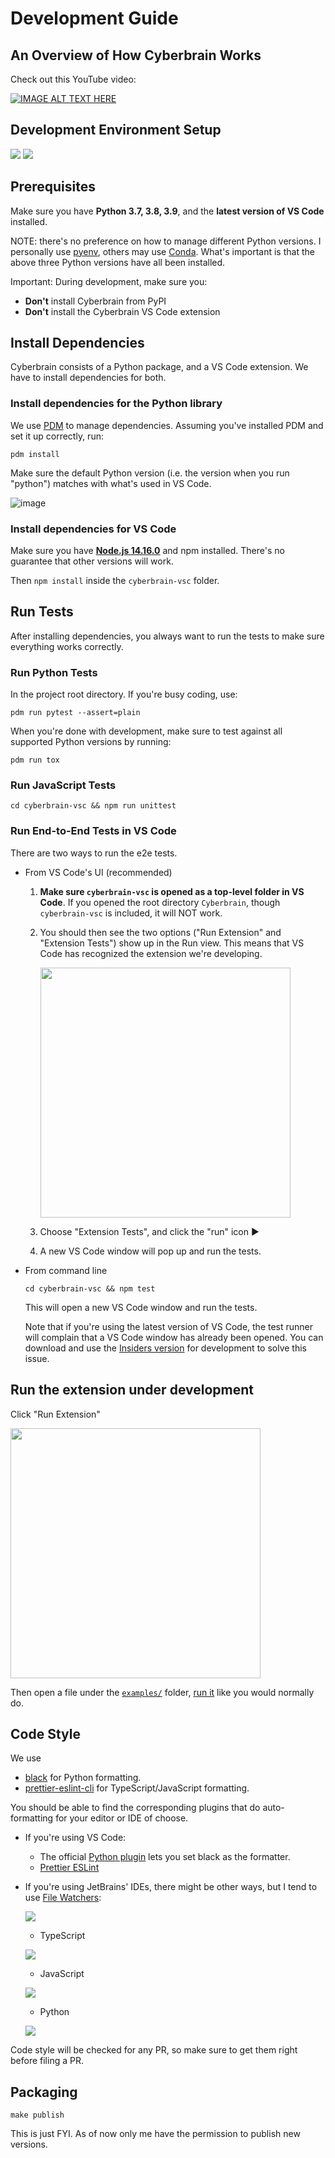 # Development Guide

## An Overview of How Cyberbrain Works

Check out this YouTube video:

[![IMAGE ALT TEXT HERE](https://img.youtube.com/vi/wlb2n9Iv4aQ/0.jpg)](https://www.youtube.com/watch?v=wlb2n9Iv4aQ)

## Development Environment Setup

[![](https://img.shields.io/badge/code%20style-black-000000.svg)](https://github.com/psf/black) [![](https://img.shields.io/badge/code_style-prettier--eslint-blueviolet)](https://github.com/prettier/prettier-eslint-cli)

## Prerequisites

Make sure you have **Python 3.7, 3.8, 3.9**, and the **latest version of VS Code** installed.

NOTE: there's no preference on how to manage different Python versions. I personally use [pyenv](https://github.com/pyenv/pyenv), others may use [Conda](https://docs.conda.io/en/latest/). What's important is that the above three Python versions have all been installed.

Important: During development, make sure you:
- **Don't** install Cyberbrain from PyPI
- **Don't** install the Cyberbrain VS Code extension

## Install Dependencies

Cyberbrain consists of a Python package, and a VS Code extension. We have to install dependencies for both.

### Install dependencies for the Python library
  
   We use [PDM](https://pdm.fming.dev/) to manage dependencies. Assuming you've installed PDM and set it up correctly, run:
   ```
   pdm install
   ```
Make sure the default Python version (i.e. the version when you run "python") matches with what's used in VS Code.

  ![image](https://user-images.githubusercontent.com/2592205/116657768-cf415380-a943-11eb-87db-9fa87eeddff5.png)

### Install dependencies for VS Code

   Make sure you have **[Node.js 14.16.0](https://nodejs.org/ko/blog/release/v14.16.0/)** and npm installed. There's no guarantee that other versions will work.

   Then `npm install` inside the `cyberbrain-vsc` folder.

## Run Tests

After installing dependencies, you always want to run the tests to make sure everything works correctly.

### Run Python Tests

In the project root directory. If you're busy coding, use:

```
pdm run pytest --assert=plain
```

When you're done with development, make sure to test against all supported Python versions by running:

```
pdm run tox
```

### Run JavaScript Tests

```
cd cyberbrain-vsc && npm run unittest
```

### Run End-to-End Tests in VS Code

There are two ways to run the e2e tests.

- From VS Code's UI (recommended)

  1. **Make sure `cyberbrain-vsc` is opened as a top-level folder in VS Code**. If you opened the root directory `Cyberbrain`, though `cyberbrain-vsc` is included, it will NOT work.

  2. You should then see the two options ("Run Extension" and "Extension Tests") show up in the Run view. This means that VS Code has recognized the extension we're developing.

      <img src="https://user-images.githubusercontent.com/2592205/106569059-f32dfe00-64e8-11eb-853f-2d0e499683e4.png" height=400px>

  3. Choose "Extension Tests", and click the "run" icon ▶
  4. A new VS Code window will pop up and run the tests.
    
- From command line

  ```
  cd cyberbrain-vsc && npm test
  ```

  This will open a new VS Code window and run the tests.
  
  Note that if you're using the latest version of VS Code, the test runner will complain that a VS Code window has already been opened. You can download and use the [Insiders version](https://code.visualstudio.com/insiders/) for development to solve this issue.
  
## Run the extension under development

Click "Run Extension"

<img src="https://user-images.githubusercontent.com/2592205/106569059-f32dfe00-64e8-11eb-853f-2d0e499683e4.png" height=400px>

Then open a file under the [`examples/`](https://github.com/laike9m/Cyberbrain/tree/master/examples) folder, [run it](https://github.com/laike9m/Cyberbrain#how-to-use) like you would normally do.

## Code Style

We use 
- [black](https://github.com/psf/black) for Python formatting.
- [prettier-eslint-cli](https://github.com/prettier/prettier-eslint-cli) for TypeScript/JavaScript formatting.

You should be able to find the corresponding plugins that do auto-formatting for your editor or IDE of choose.

- If you're using VS Code:
  - The official [Python plugin](https://marketplace.visualstudio.com/items?itemName=ms-python.python) lets you set black as the formatter.
  - [Prettier ESLint
](https://marketplace.visualstudio.com/items?itemName=rvest.vs-code-prettier-eslint)
- If you're using JetBrains' IDEs, there might be other ways, but I tend to use [File Watchers](https://www.jetbrains.com/help/idea/using-file-watchers.html):
  
  ![](https://user-images.githubusercontent.com/2592205/113659455-e51a6c00-9656-11eb-9eb1-fa18296380bc.png)
  
  - TypeScript
  
  ![](https://user-images.githubusercontent.com/2592205/113659541-1abf5500-9657-11eb-9058-e0069068a20d.png)
    
  - JavaScript
  
  ![](https://user-images.githubusercontent.com/2592205/113659628-480c0300-9657-11eb-9105-91e76b80a6b4.png)

  - Python
  
  ![](https://user-images.githubusercontent.com/2592205/113659684-6f62d000-9657-11eb-9036-ca744e7b5f68.png)

Code style will be checked for any PR, so make sure to get them right before filing a PR.

## Packaging

```
make publish
```

This is just FYI. As of now only me have the permission to publish new versions.
